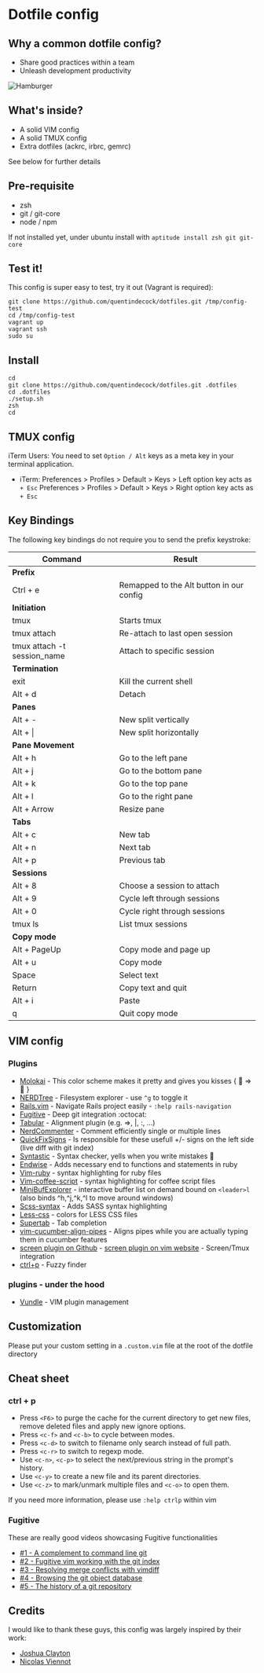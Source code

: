# Dotfile config

## Why a common dotfile config?

* Share good practices within a team
* Unleash development productivity

![Hamburger](http://www.passportmagazine.com/blog/uploads/DeathbyHamburger.jpg)

## What's inside?
* A solid VIM config
* A solid TMUX config
* Extra dotfiles (ackrc, irbrc, gemrc)

See below for further details

## Pre-requisite

- zsh
- git / git-core
- node / npm

If not installed yet, under ubuntu install with `aptitude install zsh git git-core`

## Test it!

This config is super easy to test, try it out (Vagrant is required):

```
git clone https://github.com/quentindecock/dotfiles.git /tmp/config-test
cd /tmp/config-test
vagrant up
vagrant ssh
sudo su
```

## Install

```
cd
git clone https://github.com/quentindecock/dotfiles.git .dotfiles
cd .dotfiles
./setup.sh
zsh
cd
```

## TMUX config

iTerm Users: You need to set `Option / Alt` keys as a meta key in your terminal application.

- iTerm:
    Preferences > Profiles > Default > Keys > Left option key acts as `+ Esc`
    Preferences > Profiles > Default > Keys > Right option key acts as `+ Esc`

Key Bindings
-------------

The following key bindings do not require you to send the prefix keystroke:

| Command                     | Result                                   |
| -------------               | -------------                            |
| **Prefix**                  |                                          |
| Ctrl + e                    | Remapped to the Alt button in our config |
| **Initiation**              |                                          |
| tmux                        | Starts tmux                              |
| tmux attach                 | Re-attach to last open session           |
| tmux attach -t session_name | Attach to specific session               |
| **Termination**             |                                          |
| exit                        | Kill the current shell                   |
| Alt + d                     | Detach                                   |
| **Panes**                   |                                          |
| Alt + -                     | New split vertically                     |
| Alt + &#124;                | New split horizontally                   |
| **Pane Movement**           |                                          |
| Alt + h                     | Go to the left pane                      |
| Alt + j                     | Go to the bottom pane                    |
| Alt + k                     | Go to the top pane                       |
| Alt + l                     | Go to the right pane                     |
| Alt + Arrow                 | Resize pane                              |
| **Tabs**                    |                                          |
| Alt + c                     | New tab                                  |
| Alt + n                     | Next tab                                 |
| Alt + p                     | Previous tab                             |
| **Sessions**                |                                          |
| Alt + 8                     | Choose a session to attach               |
| Alt + 9                     | Cycle left through sessions              |
| Alt + 0                     | Cycle right through sessions             |
| tmux ls                     | List tmux sessions                       |
| **Copy mode**               |                                          |
| Alt + PageUp                | Copy mode and page up                    |
| Alt + u                     | Copy mode                                |
| Space                       | Select text                              |
| Return                      | Copy text and quit                       |
| Alt + i                     | Paste                                    |
| q                           | Quit copy mode                           |

## VIM config

### Plugins

* [Molokai](https://github.com/nviennot/molokai)      - This color scheme makes it pretty and gives you kisses { :lipstick: => :kiss: }
* [NERDTree](https://github.com/scrooloose/nerdtree)  - Filesystem explorer - use `^g` to toggle it
* [Rails.vim](https://github.com/tpope/vim-rails)     - Navigate Rails project easily - `:help rails-navigation`
* [Fugitive](https://github.com/tpope/vim-fugitive)   - Deep git integration :octocat:
* [Tabular](https://github.com/godlygeek/tabular.git) - Alignment plugin (e.g. =>, |, :, ...)
* [NerdCommenter](https://github.com/scrooloose/nerdcommenter.git) - Comment efficiently single or multiple lines
* [QuickFixSigns](https://github.com/tomtom/quickfixsigns_vim.git) - Is responsible for these usefull +/- signs on the left side (live diff with git index)
* [Syntastic](https://github.com/scrooloose/syntastic.git) - Syntax checker, yells when you write mistakes :horse:
* [Endwise](https://github.com/tpope/vim-endwise.git) - Adds necessary end to functions and statements in ruby
* [Vim-ruby](https://github.com/vim-ruby/vim-ruby.git) - syntax highlighting for ruby files
* [Vim-coffee-script](https://github.com/kchmck/vim-coffee-script.git) - syntax highlighting for coffee script files
* [MiniBufExplorer](https://github.com/fholgado/minibufexpl.vim.git) - interactive buffer list on demand bound on `<leader>l` (also binds ^h,^j,^k,^l to move around windows)
* [Scss-syntax](https://github.com/cakebaker/scss-syntax.vim) - Adds SASS syntax highlighting
* [Less-css](https://github.com/groenewege/vim-less.git) - colors for LESS CSS files
* [Supertab](https://github.com/tsaleh/vim-supertab.git) - Tab completion
* [vim-cucumber-align-pipes](https://github.com/quentindecock/vim-cucumber-align-pipes.git) - Aligns pipes while you are actually typing them in cucumber features
* [screen plugin on Github](https://github.com/ervandew/screen) - [screen plugin on vim website](http://www.vim.org/scripts/script.php?script_id=2711) - Screen/Tmux integration
* [ctrl+p](https://github.com/kien/ctrlp.vim) - Fuzzy finder

### plugins - under the hood

* [Vundle](https://github.com/gmarik/vundle) - VIM plugin management

## Customization

Please put your custom setting in a `.custom.vim` file at the root of the dotfile directory

## Cheat sheet

### ctrl + p

* Press `<F6>` to purge the cache for the current directory to get new files, remove deleted files and apply new ignore options.
* Press `<c-f>` and `<c-b>` to cycle between modes.
* Press `<c-d>` to switch to filename only search instead of full path.
* Press `<c-r>` to switch to regexp mode.
* Use `<c-n>`, `<c-p>` to select the next/previous string in the prompt's history.
* Use `<c-y>` to create a new file and its parent directories.
* Use `<c-z>` to mark/unmark multiple files and `<c-o>` to open them.

If you need more information, please use `:help ctrlp` within vim

### Fugitive

These are really good videos showcasing Fugitive functionalities

* [#1 - A complement to command line git](http://vimcasts.org/episodes/fugitive-vim---a-complement-to-command-line-git/)
* [#2 - Fugitive vim working with the git index](http://vimcasts.org/episodes/fugitive-vim-working-with-the-git-index/)
* [#3 - Resolving merge conflicts with vimdiff](http://vimcasts.org/episodes/fugitive-vim-resolving-merge-conflicts-with-vimdiff/)
* [#4 - Browsing the git object database](http://vimcasts.org/episodes/fugitive-vim-browsing-the-git-object-database/)
* [#5 - The history of a git repository](http://vimcasts.org/episodes/fugitive-vim-exploring-the-history-of-a-git-repository/)

## Credits

I would like to thank these guys, this config was largely inspired by their work:

- [Joshua Clayton](https://github.com/joshuaclayton/dotfiles)
- [Nicolas Viennot](https://github.com/nviennot/vim-config)
